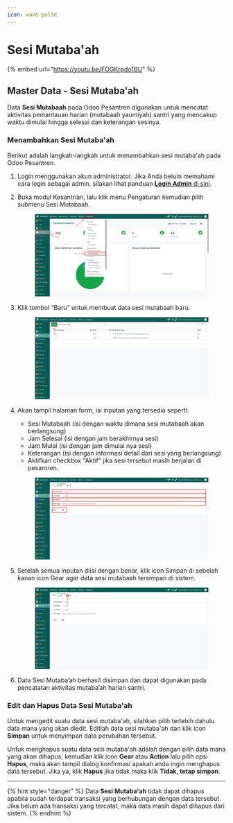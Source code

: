 ```yaml
---
icon: wave-pulse
---
```


# Sesi Mutaba'ah

{% embed url="https://youtu.be/FOGKrpdo1BU" %}

## Master Data - Sesi Mutaba'ah

Data **Sesi Mutabaah** pada Odoo Pesantren digunakan untuk mencatat aktivitas pemantauan harian (mutabaah yaumiyah) santri yang mencakup waktu dimulai hingga selesai dan keterangan sesinya.

### Menambahkan Sesi Mutaba'ah

Berikut adalah langkah-langkah untuk menambahkan sesi mutaba'ah pada Odoo Pesantren.

1. Login menggunakan akun administrator. Jika Anda belum memahami cara login sebagai admin, silakan lihat panduan [**Login Admin** di sini](../../../panduan-login/login-admin.md).
2.  Buka modul Kesantrian, lalu klik menu Pengaturan kemudian pilih submenu Sesi Mutabaah.

    <figure><img src="../../../.gitbook/assets/images-161.png" alt=""><figcaption></figcaption></figure>


3.  Klik tombol “Baru” untuk membuat data sesi mutabaah baru.

    <figure><img src="../../../.gitbook/assets/images-162.png" alt=""><figcaption></figcaption></figure>


4.  Akan tampil halaman form, isi inputan yang tersedia seperti:

    * Sesi Mutabaah (isi dengan waktu dimana sesi mutabaah akan berlangsung)
    * Jam Selesai (isi dengan jam berakhirnya sesi)
    * Jam Mulai (isi dengan jam dimulai nya sesi)
    * Keterangan (isi dengan informasi detail dari sesi yang berlangsung)
    * Aktifkan checkbox "Aktif" jika sesi tersebut masih berjalan di pesantren.

    <figure><img src="../../../.gitbook/assets/images-163.png" alt=""><figcaption></figcaption></figure>


5.  Setelah semua inputan diisi dengan benar, klik icon Simpan di sebelah kanan icon Gear agar data sesi mutabaah tersimpan di sistem.

    <figure><img src="../../../.gitbook/assets/images-164.png" alt=""><figcaption></figcaption></figure>


6. Data Sesi Mutaba’ah berhasil disimpan dan dapat digunakan pada pencatatan aktivitas mutaba’ah harian santri.

### Edit dan Hapus Data Sesi Mutaba'ah

Untuk mengedit suatu data sesi mutaba'ah, silahkan pilih terlebih dahulu data mana yang akan diedit. Editlah data sesi mutaba'ah dan klik icon **Simpan** untuk menyimpan data perubahan tersebut.

Untuk menghapus suatu data sesi mutaba'ah adalah dengan pilih data mana yang akan dihapus, kemudian klik icon **Gear** atau **Action** lalu pilih opsi **Hapus**, maka akan tampil dialog konfirmasi apakah anda ingin menghapus data tersebut. Jika ya, klik **Hapus** jika tidak maka klik **Tidak, tetap simpan**.

***

{% hint style="danger" %}
Data **Sesi Mutaba'ah** tidak dapat dihapus apabila sudah terdapat transaksi yang berhubungan dengan data tersebut. Jika belum ada transaksi yang tercatat, maka data masih dapat dihapus dari sistem.
{% endhint %}
